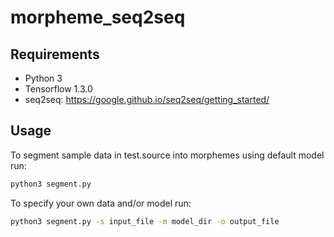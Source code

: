 # morpheme_seq2seq
## Requirements
* Python 3
* Tensorflow 1.3.0
* seq2seq: https://google.github.io/seq2seq/getting_started/

## Usage
To segment sample data in test.source into morphemes using default model run:
```bash
python3 segment.py
```
To specify your own data and/or model run:
```bash
python3 segment.py -s input_file -m model_dir -o output_file
```
